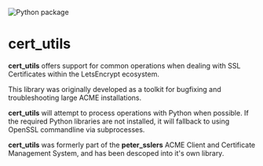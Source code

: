 ![Python package](https://github.com/jvanasco/cert_utils/workflows/Python%20package/badge.svg)

cert_utils
==========

**cert_utils** offers support for common operations when dealing with SSL
Certificates within the LetsEncrypt ecosystem.

This library was originally developed as a toolkit for bugfixing and
troubleshooting large ACME installations.

**cert_utils** will attempt to process operations with Python when possible.
If the required Python libraries are not installed, it will fallback to using
OpenSSL commandline via subprocesses.

**cert_utils** was formerly part of the **peter_sslers** ACME Client and
Certificate Management System, and has been descoped into it's own library.